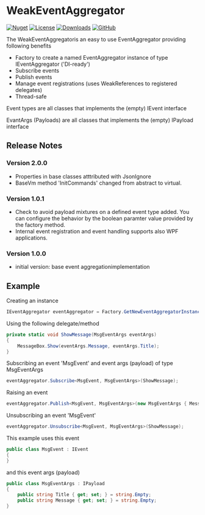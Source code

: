 # WeakEventAggregator

[![Nuget](https://img.shields.io/nuget/v/WeakEventAggregator?style=flat-square)](https://www.nuget.org/packages/WeakEventAggregator)
[![License](https://img.shields.io/github/license/MarcArmbruster/WeakEventAggregator?style=flat-square)](https://github.com/MarcArmbruster/WeakEventAggregator/blob/master/LICENSE)
[![Downloads](https://img.shields.io/nuget/dt/WeakEventAggregator?style=flat-square)](https://www.nuget.org/packages/WeakEventAggregator)
[![GitHub](https://img.shields.io/badge/-source-181717.svg?logo=GitHub)](https://github.com/MarcArmbruster/WeakEventAggregator)


The WeakEventAggregatoris an easy to use EventAggregator providing following benefits
- Factory to create a named EventAggregator instance of type IEventAggregator ('DI-ready')
- Subscribe events
- Publish events
- Manage event registrations (uses WeakReferences to registered delegates)
- Thread-safe

Event types are all classes that implements the (empty) IEvent interface

EvantArgs (Payloads) are all classes that implements the (empty) IPayload interface

## Release Notes
### Version 2.0.0
- Properties in base classes atttributed with JsonIgnore
- BaseVm method 'InitCommands' changed from abstract to virtual.

### Version 1.0.1
- Check to avoid payload mixtures on a defined event type added. You can configure the behavior by the boolean paramter value provided by the factory method.
- Internal event registration and event handling supports also WPF applications.

### Version 1.0.0
- initial version: base event aggregationimplementation

## Example
Creating an instance
```C#
IEventAggregator eventAggregator = Factory.GetNewEventAggregatorInstance("myEvAgg", false);
```
Using the following delegate/method
```C#
private static void ShowMessage(MsgEventArgs eventArgs)
{
    MessageBox.Show(eventArgs.Message, eventArgs.Title);
}
```

Subscribing an event 'MsgEvent' and event args (payload) of type MsgEventArgs
```C#
eventAggregator.Subscribe<MsgEvent, MsgEventArgs>(ShowMessage);
```

Raising an event
```C#
eventAggregator.Publish<MsgEvent, MsgEventArgs>(new MsgEventArgs { Message = "Test" });
```

Unsubscribing an event 'MsgEvent'
```C#
eventAggregator.Unsubscribe<MsgEvent, MsgEventArgs>(ShowMessage);
```

This example uses this event
```C#
public class MsgEvent : IEvent
{
}
```

and this event args (payload)
```C#
public class MsgEventArgs : IPayload
{
    public string Title { get; set; } = string.Empty;
    public string Message { get; set; } = string.Empty;
}
```
